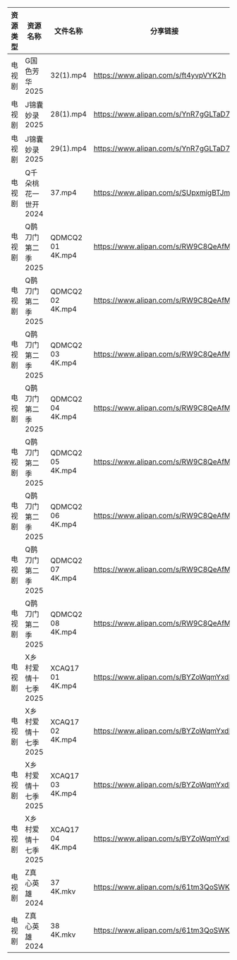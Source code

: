 | 资源类型 | 资源名称         | 文件名称               | 分享链接                                 | 更新时间                |
| ---- | ------------ | ------------------ | ------------------------------------ | ------------------- |
| 电视剧  | G国色芳华2025    | 32(1).mp4          | https://www.alipan.com/s/ft4yvpVYK2h | 2025-01-23 13:05:21 |
| 电视剧  | J锦囊妙录2025    | 28(1).mp4          | https://www.alipan.com/s/YnR7gGLTaD7 | 2025-01-23 13:05:51 |
| 电视剧  | J锦囊妙录2025    | 29(1).mp4          | https://www.alipan.com/s/YnR7gGLTaD7 | 2025-01-23 13:05:50 |
| 电视剧  | Q千朵桃花一世开2024 | 37.mp4             | https://www.alipan.com/s/SUpxmigBTJm | 2025-01-23 13:06:09 |
| 电视剧  | Q鹊刀门第二季2025  | QDMCQ2  01  4K.mp4 | https://www.alipan.com/s/RW9C8QeAfMP | 2025-01-23 00:06:45 |
| 电视剧  | Q鹊刀门第二季2025  | QDMCQ2  02  4K.mp4 | https://www.alipan.com/s/RW9C8QeAfMP | 2025-01-23 00:06:44 |
| 电视剧  | Q鹊刀门第二季2025  | QDMCQ2  03  4K.mp4 | https://www.alipan.com/s/RW9C8QeAfMP | 2025-01-23 00:06:44 |
| 电视剧  | Q鹊刀门第二季2025  | QDMCQ2  04  4K.mp4 | https://www.alipan.com/s/RW9C8QeAfMP | 2025-01-23 00:06:44 |
| 电视剧  | Q鹊刀门第二季2025  | QDMCQ2  05  4K.mp4 | https://www.alipan.com/s/RW9C8QeAfMP | 2025-01-23 00:06:44 |
| 电视剧  | Q鹊刀门第二季2025  | QDMCQ2  06  4K.mp4 | https://www.alipan.com/s/RW9C8QeAfMP | 2025-01-23 00:06:44 |
| 电视剧  | Q鹊刀门第二季2025  | QDMCQ2  07  4K.mp4 | https://www.alipan.com/s/RW9C8QeAfMP | 2025-01-23 00:06:43 |
| 电视剧  | Q鹊刀门第二季2025  | QDMCQ2  08  4K.mp4 | https://www.alipan.com/s/RW9C8QeAfMP | 2025-01-23 00:06:43 |
| 电视剧  | X乡村爱情十七季2025 | XCAQ17  01  4K.mp4 | https://www.alipan.com/s/BYZoWqmYxdR | 2025-01-23 00:07:01 |
| 电视剧  | X乡村爱情十七季2025 | XCAQ17  02  4K.mp4 | https://www.alipan.com/s/BYZoWqmYxdR | 2025-01-23 00:07:01 |
| 电视剧  | X乡村爱情十七季2025 | XCAQ17  03  4K.mp4 | https://www.alipan.com/s/BYZoWqmYxdR | 2025-01-23 00:07:01 |
| 电视剧  | X乡村爱情十七季2025 | XCAQ17  04  4K.mp4 | https://www.alipan.com/s/BYZoWqmYxdR | 2025-01-23 00:07:00 |
| 电视剧  | Z真心英雄2024    | 37 4K.mkv          | https://www.alipan.com/s/61tm3QoSWKK | 2025-01-23 08:06:47 |
| 电视剧  | Z真心英雄2024    | 38 4K.mkv          | https://www.alipan.com/s/61tm3QoSWKK | 2025-01-23 08:06:47 |
